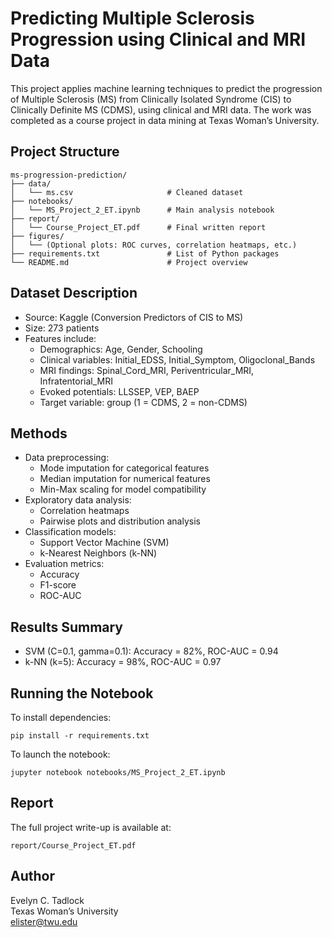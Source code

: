 # Predicting Multiple Sclerosis Progression using Clinical and MRI Data

This project applies machine learning techniques to predict the progression of Multiple Sclerosis (MS) from Clinically Isolated Syndrome (CIS) to Clinically Definite MS (CDMS), using clinical and MRI data. The work was completed as a course project in data mining at Texas Woman’s University.

## Project Structure

```
ms-progression-prediction/
├── data/
│   └── ms.csv                     # Cleaned dataset
├── notebooks/
│   └── MS_Project_2_ET.ipynb      # Main analysis notebook
├── report/
│   └── Course_Project_ET.pdf      # Final written report
├── figures/
│   └── (Optional plots: ROC curves, correlation heatmaps, etc.)
├── requirements.txt               # List of Python packages
└── README.md                      # Project overview
```

## Dataset Description

- Source: Kaggle (Conversion Predictors of CIS to MS)
- Size: 273 patients
- Features include:
  - Demographics: Age, Gender, Schooling
  - Clinical variables: Initial_EDSS, Initial_Symptom, Oligoclonal_Bands
  - MRI findings: Spinal_Cord_MRI, Periventricular_MRI, Infratentorial_MRI
  - Evoked potentials: LLSSEP, VEP, BAEP
  - Target variable: group (1 = CDMS, 2 = non-CDMS)

## Methods

- Data preprocessing:
  - Mode imputation for categorical features
  - Median imputation for numerical features
  - Min-Max scaling for model compatibility
- Exploratory data analysis:
  - Correlation heatmaps
  - Pairwise plots and distribution analysis
- Classification models:
  - Support Vector Machine (SVM)
  - k-Nearest Neighbors (k-NN)
- Evaluation metrics:
  - Accuracy
  - F1-score
  - ROC-AUC

## Results Summary

- SVM (C=0.1, gamma=0.1): Accuracy = 82%, ROC-AUC = 0.94
- k-NN (k=5): Accuracy = 98%, ROC-AUC = 0.97

## Running the Notebook

To install dependencies:

```
pip install -r requirements.txt
```

To launch the notebook:

```
jupyter notebook notebooks/MS_Project_2_ET.ipynb
```

## Report

The full project write-up is available at:

`report/Course_Project_ET.pdf`

## Author

Evelyn C. Tadlock  
Texas Woman’s University  
elister@twu.edu
